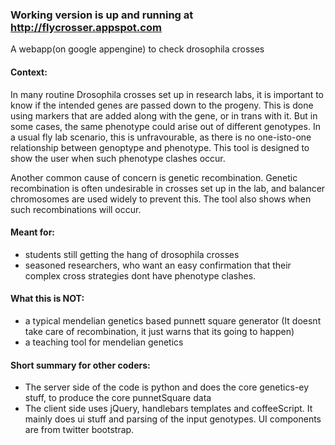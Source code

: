 ### Working version is up and running at http://flycrosser.appspot.com

A webapp(on google appengine) to check drosophila crosses

#### Context:
In many routine Drosophila crosses set up in research labs, it is important to know if the intended genes are passed down to the progeny. This is done using markers that are added along with the gene, or in trans with it. But in some cases, the same phenotype could arise out of different genotypes. In a usual fly lab scenario, this is unfravourable, as there is no one-isto-one relationship between genoptype and phenotype. This tool is designed to show the user when such phenotype clashes occur.

Another common cause of concern is genetic recombination. Genetic recombination is often undesirable in crosses set up in the lab, and balancer chromosomes are used widely to prevent this. The tool also shows when such recombinations will occur.

#### Meant for:
- students still getting the hang of drosophila crosses
- seasoned researchers, who want an easy confirmation that their complex cross strategies dont have phenotype clashes.

#### What this is NOT:
- a typical mendelian genetics based punnett square generator (It doesnt take care of recombination, it just warns that its going to happen)
- a teaching tool for mendelian genetics

#### Short summary for other coders:
- The server side of the code is python and does the core genetics-ey stuff, to produce the core punnetSquare data
- The client side uses jQuery, handlebars templates and coffeeScript. It mainly does ui stuff and parsing of the input genotypes. UI components are from twitter bootstrap.

